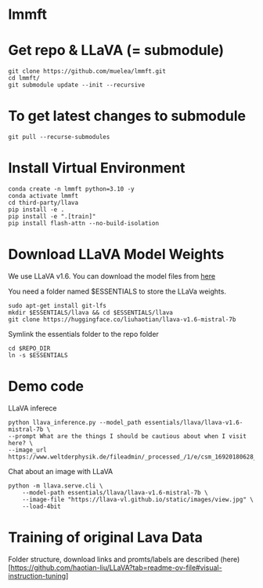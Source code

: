 # lmmft

# Get repo & LLaVA (= submodule)
```
git clone https://github.com/muelea/lmmft.git
cd lmmft/
git submodule update --init --recursive
```

# To get latest changes to submodule
```
git pull --recurse-submodules
```


# Install Virtual Environment
```
conda create -n lmmft python=3.10 -y
conda activate lmmft
cd third-party/llava
pip install -e .
pip install -e ".[train]"
pip install flash-attn --no-build-isolation
```

# Download LLaVA Model Weights 
We use LLaVA v1.6. You can download the model files from [here](
https://huggingface.co/liuhaotian/llava-v1.6-mistral-7b?clone=true)


You need a folder named $ESSENTIALS to store the LLaVa weights.
```
sudo apt-get install git-lfs
mkdir $ESSENTIALS/llava && cd $ESSENTIALS/llava
git clone https://huggingface.co/liuhaotian/llava-v1.6-mistral-7b
```

Symlink the essentials folder to the repo folder
```
cd $REPO_DIR
ln -s $ESSENTIALS
```

# Demo code
LLaVA inferece 
```
python llava_inference.py --model_path essentials/llava/llava-v1.6-mistral-7b \
--prompt What are the things I should be cautious about when I visit here? \
--image_url https://www.weltderphysik.de/fileadmin/_processed_/1/e/csm_16920180628_Fuego_Thinkstock_6e2093c444.webp
```

Chat about an image with LLaVA 
```
python -m llava.serve.cli \
    --model-path essentials/llava/llava-v1.6-mistral-7b \
    --image-file "https://llava-vl.github.io/static/images/view.jpg" \
    --load-4bit
```

# Training of original Lava Data
Folder structure, download links and promts/labels are described (here)[https://github.com/haotian-liu/LLaVA?tab=readme-ov-file#visual-instruction-tuning]

